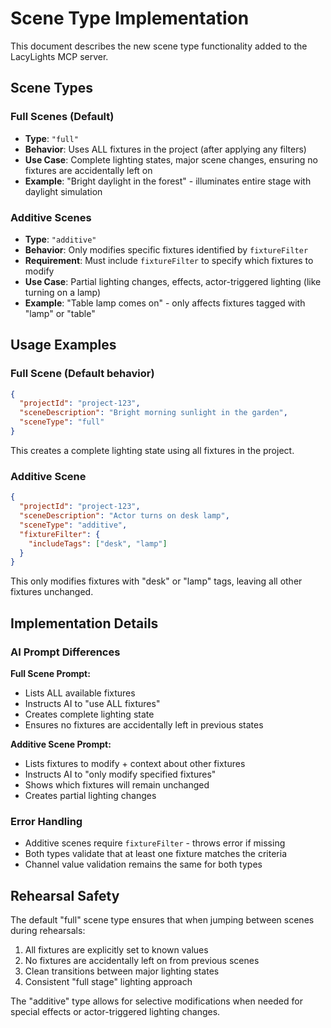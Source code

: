 # Scene Type Implementation

This document describes the new scene type functionality added to the LacyLights MCP server.

## Scene Types

### Full Scenes (Default)
- **Type**: `"full"`
- **Behavior**: Uses ALL fixtures in the project (after applying any filters)
- **Use Case**: Complete lighting states, major scene changes, ensuring no fixtures are accidentally left on
- **Example**: "Bright daylight in the forest" - illuminates entire stage with daylight simulation

### Additive Scenes
- **Type**: `"additive"`
- **Behavior**: Only modifies specific fixtures identified by `fixtureFilter`
- **Requirement**: Must include `fixtureFilter` to specify which fixtures to modify
- **Use Case**: Partial lighting changes, effects, actor-triggered lighting (like turning on a lamp)
- **Example**: "Table lamp comes on" - only affects fixtures tagged with "lamp" or "table"

## Usage Examples

### Full Scene (Default behavior)
```json
{
  "projectId": "project-123",
  "sceneDescription": "Bright morning sunlight in the garden",
  "sceneType": "full"
}
```
This creates a complete lighting state using all fixtures in the project.

### Additive Scene
```json
{
  "projectId": "project-123", 
  "sceneDescription": "Actor turns on desk lamp",
  "sceneType": "additive",
  "fixtureFilter": {
    "includeTags": ["desk", "lamp"]
  }
}
```
This only modifies fixtures with "desk" or "lamp" tags, leaving all other fixtures unchanged.

## Implementation Details

### AI Prompt Differences

**Full Scene Prompt:**
- Lists ALL available fixtures
- Instructs AI to "use ALL fixtures"
- Creates complete lighting state
- Ensures no fixtures are accidentally left in previous states

**Additive Scene Prompt:**
- Lists fixtures to modify + context about other fixtures
- Instructs AI to "only modify specified fixtures"
- Shows which fixtures will remain unchanged
- Creates partial lighting changes

### Error Handling
- Additive scenes require `fixtureFilter` - throws error if missing
- Both types validate that at least one fixture matches the criteria
- Channel value validation remains the same for both types

## Rehearsal Safety
The default "full" scene type ensures that when jumping between scenes during rehearsals:
1. All fixtures are explicitly set to known values
2. No fixtures are accidentally left on from previous scenes
3. Clean transitions between major lighting states
4. Consistent "full stage" lighting approach

The "additive" type allows for selective modifications when needed for special effects or actor-triggered lighting changes.